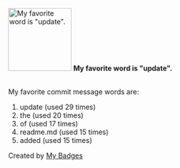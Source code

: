 <img src="https://my-badges.github.io/my-badges/favorite-word.png" alt="My favorite word is &quot;update&quot;." title="My favorite word is &quot;update&quot;." width="128">
<strong>My favorite word is &quot;update&quot;.</strong>
<br><br>

My favorite commit message words are:

1. update (used 29 times)
2. the (used 20 times)
3. of (used 17 times)
4. readme.md (used 15 times)
5. added (used 15 times)


Created by <a href="https://github.com/my-badges/my-badges">My Badges</a>